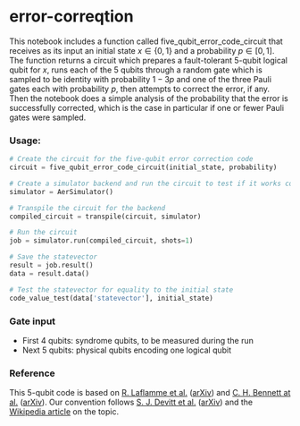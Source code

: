 # error-correqtion

This notebook includes a function called five_qubit_error_code_circuit that receives as its input an initial state $x \in \{0, 1\}$ and a probability $p \in [0,1]$. The function returns a circuit which prepares a fault-tolerant 5-qubit logical qubit for $x$, runs each of the 5 qubits through a random gate which is sampled to be identity with probability $1-3p$ and one of the three Pauli gates each with probability $p$, then attempts to correct the error, if any. Then the notebook does a simple analysis of the probability that the error is successfully corrected, which is the case in particular if one or fewer Pauli gates were sampled.

### Usage:

```python
# Create the circuit for the five-qubit error correction code
circuit = five_qubit_error_code_circuit(initial_state, probability)

# Create a simulator backend and run the circuit to test if it works correctly
simulator = AerSimulator()

# Transpile the circuit for the backend
compiled_circuit = transpile(circuit, simulator)

# Run the circuit
job = simulator.run(compiled_circuit, shots=1)

# Save the statevector
result = job.result()
data = result.data()

# Test the statevector for equality to the initial state
code_value_test(data['statevector'], initial_state)
```

### Gate input

* First $4$ qubits: syndrome qubits, to be measured during the run
* Next $5$ qubits: physical qubits encoding one logical qubit

### Reference

This 5-qubit code is based on [R. Laflamme et al.](https://journals.aps.org/prl/abstract/10.1103/PhysRevLett.77.198) ([arXiv](https://arxiv.org/abs/quant-ph/9602019)) and [C. H. Bennett at al.](https://journals.aps.org/pra/abstract/10.1103/PhysRevA.54.3824) ([arXiv](https://arxiv.org/abs/quant-ph/9604024)). Our convention follows [S. J. Devitt et al.](https://iopscience.iop.org/article/10.1088/0034-4885/76/7/076001) ([arXiv](https://arxiv.org/abs/0905.2794)) and the [Wikipedia article](https://en.wikipedia.org/wiki/Five-qubit_error_correcting_code) on the topic.
